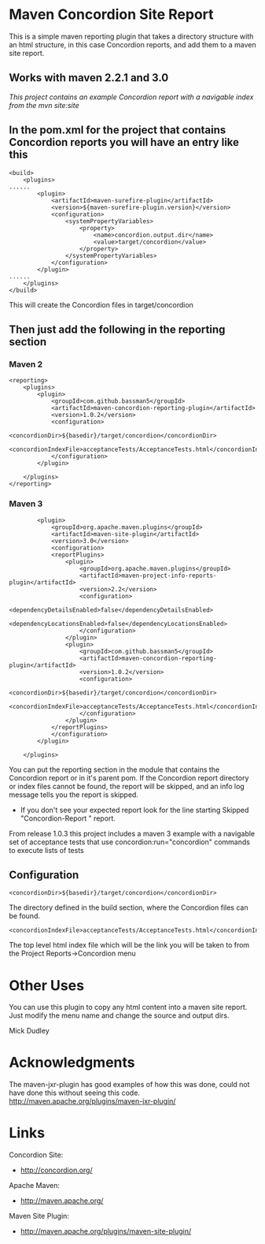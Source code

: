 Maven Concordion Site Report
============================

This is a simple maven reporting plugin that takes a directory structure with an html structure,
in this case Concordion reports, and add them to a maven site report.

Works with maven 2.2.1 and 3.0
------------------------------

*This project contains an example Concordion report with a navigable index from the mvn site:site*

In the pom.xml for the project that contains Concordion reports you will have an entry like this
------------------------------------------------------------------------------------------------

    <build>
        <plugins>
    ......
            <plugin>
                <artifactId>maven-surefire-plugin</artifactId>
                <version>${maven-surefire-plugin.version}</version>
                <configuration>
                    <systemPropertyVariables>
                        <property>
                            <name>concordion.output.dir</name>
                            <value>target/concordion</value>
                        </property>
                    </systemPropertyVariables>
                </configuration>
            </plugin>
    ......
        </plugins>
    </build>

This will create the Concordion files in target/concordion

Then just add the following in the reporting section
----------------------------------------------------
### Maven 2

    <reporting>
        <plugins>
            <plugin>
                <groupId>com.github.bassman5</groupId>
                <artifactId>maven-concordion-reporting-plugin</artifactId>
                <version>1.0.2</version>
                <configuration>
                    <concordionDir>${basedir}/target/concordion</concordionDir>
                    <concordionIndexFile>acceptanceTests/AcceptanceTests.html</concordionIndexFile>
                </configuration>
            </plugin>

        </plugins>
    </reporting>

### Maven 3

            <plugin>
                <groupId>org.apache.maven.plugins</groupId>
                <artifactId>maven-site-plugin</artifactId>
                <version>3.0</version>
                <configuration>
                <reportPlugins>
                    <plugin>
                        <groupId>org.apache.maven.plugins</groupId>
                        <artifactId>maven-project-info-reports-plugin</artifactId>
                        <version>2.2</version>
                        <configuration>
                            <dependencyDetailsEnabled>false</dependencyDetailsEnabled>
                            <dependencyLocationsEnabled>false</dependencyLocationsEnabled>
                        </configuration>
                    </plugin>
                    <plugin>
                        <groupId>com.github.bassman5</groupId>
                        <artifactId>maven-concordion-reporting-plugin</artifactId>
                        <version>1.0.2</version>
                        <configuration>
                            <concordionDir>${basedir}/target/concordion</concordionDir>
                            <concordionIndexFile>acceptanceTests/AcceptanceTests.html</concordionIndexFile>
                        </configuration>
                    </plugin>
                </reportPlugins>
                </configuration>
            </plugin>

        </plugins>



You can put the reporting section in the module that contains the Concordion report or in it's parent pom.
If the Concordion report directory or index files cannot be found, the report will be skipped, and an info log message tells you the report is skipped.

* If you don't see your expected report look for the line starting Skipped "Concordion-Report " report.

From release 1.0.3 this project includes a maven 3 example with a navigable set of acceptance tests that use concordion:run="concordion" commands to execute lists of tests

Configuration
-------------

    <concordionDir>${basedir}/target/concordion</concordionDir>
The directory defined in the build section, where the Concordion files can be found.

    <concordionIndexFile>acceptanceTests/AcceptanceTests.html</concordionIndexFile>
The top level html index file which will be the link you will be taken to from the Project Reports->Concordion menu


Other Uses
==========
You can use this plugin to copy any html content into a maven site report.
Just modify the menu name and change the source and output dirs.


Mick Dudley



Acknowledgments
===============

The maven-jxr-plugin has good examples of how this was done, could not have done this without seeing this code.
http://maven.apache.org/plugins/maven-jxr-plugin/

Links
=====

Concordion Site:

* http://concordion.org/

Apache Maven:

* http://maven.apache.org/

Maven Site Plugin:

* http://maven.apache.org/plugins/maven-site-plugin/


